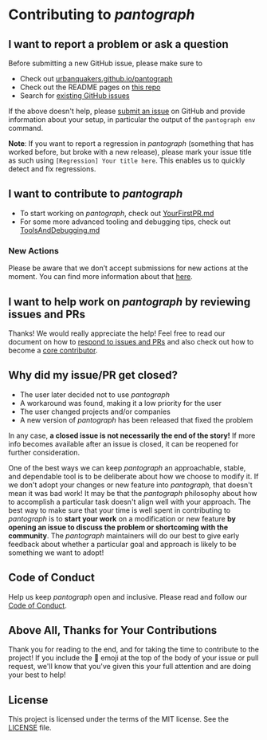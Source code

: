# Contributing to _pantograph_

## I want to report a problem or ask a question

Before submitting a new GitHub issue, please make sure to

- Check out [urbanquakers.github.io/pantograph](https://urbanquakers.github.io/pantograph)
- Check out the README pages on [this repo](https://github.com/pantograph/pantograph)
- Search for [existing GitHub issues](https://github.com/urbanquakers/pantograph/issues)

If the above doesn't help, please [submit an issue](https://github.com/urbanquakers/pantograph/issues)
on GitHub and provide information about your setup, in particular the output of the `pantograph env` command.

**Note**: If you want to report a regression in _pantograph_ (something that has worked before, but broke with a new release),
please mark your issue title as such using `[Regression] Your title here`. This enables us to quickly detect and fix regressions.

## I want to contribute to _pantograph_

- To start working on _pantograph_, check out [YourFirstPR.md][firstpr]
- For some more advanced tooling and debugging tips, check out [ToolsAndDebugging.md](ToolsAndDebugging.md)

### New Actions

Please be aware that we don’t accept submissions for new actions at the moment.
You can find more information about that [here][submit action].

## I want to help work on _pantograph_ by reviewing issues and PRs

Thanks! We would really appreciate the help!
Feel free to read our document on how to [respond to issues and PRs][responding to prs] and also check out how
to become a [core contributor][core contributor].

## Why did my issue/PR get closed?

* The user later decided not to use _pantograph_
* A workaround was found, making it a low priority for the user
* The user changed projects and/or companies
* A new version of _pantograph_ has been released that fixed the problem

In any case, **a closed issue is not necessarily the end of the story!**
If more info becomes available after an issue is closed, it can be reopened for further consideration.

One of the best ways we can keep _pantograph_ an approachable, stable, and dependable tool is to be deliberate
about how we choose to modify it. If we don't adopt your changes or new feature into _pantograph,_
that doesn't mean it was bad work! It may be that the _pantograph_ philosophy about how to accomplish
a particular task doesn't align well with your approach.
The best way to make sure that your time is well spent in contributing to _pantograph_ is
to **start your work** on a modification or new feature **by opening an issue to discuss the problem or shortcoming with the community**.
The _pantograph_ maintainers will do our best to give early feedback about whether a particular goal
and approach is likely to be something we want to adopt!

## Code of Conduct

Help us keep _pantograph_ open and inclusive. Please read and follow our [Code of Conduct][code of conduct].

## Above All, Thanks for Your Contributions

Thank you for reading to the end, and for taking the time to contribute to the project!
If you include the 🔑 emoji at the top of the body of your issue or pull request,
we'll know that you've given this your full attention and are doing your best to help!

## License

This project is licensed under the terms of the MIT license. See the [LICENSE][license] file.


<!-- Links: -->
[code of conduct]: CODE_OF_CONDUCT.md
[core contributor]: CORE_CONTRIBUTOR.md
[license]: LICENSE
[tools and debugging]: ToolsAndDebugging.md
[vision]: VISION.md
[responding to prs]: RespondingToIssuesAndPullRequests.md
[plugins]: https://urbanquakers.github.io/pantograph/plugins/create-plugin/
[firstpr]: YourFirstPR.md
[submit action]: https://urbanquakers.github.io/pantograph/plugins/create-plugin/#submitting-the-action-to-the-pantograph-main-repo
